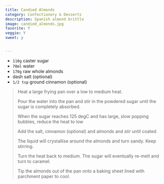 ```yaml
---
title: Candied Almonds 
category: Confectionery & Desserts
description: Spanish almond brittle
image: candied_almonds.jpg
favorite: Y
veggie: Y
sweet: y 


--- 
```

* `110g` caster sugar
* `70ml` water
* `170g` raw whole almonds
* dash salt (optional)
* `1/2 tsp` ground cinnamon (optional)
 
> Heat a large frying pan over a low to medium heat.
>
> Pour the water into the pan and stir in the powdered sugar until the sugar is completely absorbed. 
>
> When the sugar reaches 125 degC and has large, slow popping bubbles, reduce the heat to low
>
> Add the salt, cinnamon (optional) and almonds and stir until coated
>
> The liquid will crystallise around the almonds and turn sandy. Keep stirring. 
>
> Turn the heat back to medium. The sugar will eventually re-melt and turn to caramel.
>
> Tip the almonds out of the pan onto a baking sheet lined with parchment paper to cool.
